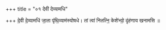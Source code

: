 +++
title = "०१ देवी देव्यामधि"

+++
दे॒वी दे॒व्यामधि॑ जा॒ता पृ॑थि॒व्याम॑स्योषधे। तां त्वा॑ नितत्नि॒ केशे॑भ्यो॒ दृंह॑णाय खनामसि ॥